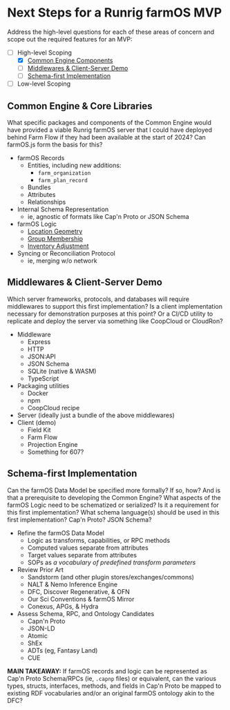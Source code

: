 # Next Steps for a Runrig farmOS MVP
Address the high-level questions for each of these areas of concern and scope out the required features for an MVP:

- [ ] High-level Scoping
  - [x] [Common Engine Components](#common-engine--core-libraries)
  - [ ] [Middlewares & Client-Server Demo](#middlewares--client-server-demo)
  - [ ] [Schema-first Implementation](#schema-first-implementation)
- [ ] Low-level Scoping

## Common Engine & Core Libraries
What specific packages and components of the Common Engine would have provided a
viable Runrig farmOS server that I could have deployed behind Farm Flow if they
had been available at the start of 2024? Can farmOS.js form the basis for this?

- farmOS Records
  - Entities, including new additions:
    - `farm_organization`
    - `farm_plan_record`
  - Bundles
  - Attributes
  - Relationships
- Internal Schema Representation
  - ie, agnostic of formats like Cap'n Proto or JSON Schema
- farmOS Logic
  - [Location Geometry]
  - [Group Membership]
  - [Inventory Adjustment]
- Syncing or Reconciliation Protocol
  - ie, merging w/o network

## Middlewares & Client-Server Demo
Which server frameworks, protocols, and databases will require middlewares to
support this first implementation? Is a client implementation necessary for
demonstration purposes at this point? Or a CI/CD utility to replicate and deploy
the server via something like CoopCloud or CloudRon?

- Middleware
  - Express
  - HTTP
  - JSON:API
  - JSON Schema
  - SQLite (native & WASM)
  - TypeScript
- Packaging utilities
  - Docker
  - npm
  - CoopCloud recipe
- Server (ideally just a bundle of the above middlewares)
- Client (demo)
  - Field Kit
  - Farm Flow
  - Projection Engine
  - Something for 607?

## Schema-first Implementation
Can the farmOS Data Model be specified more formally? If so, how? And is that a
prerequisite to developing the Common Engine? What aspects of the farmOS Logic
need to be schematized or serialized? Is it a requirement for this first
implementation? What schema language(s) should be used in this first
implementation? Cap'n Proto? JSON Schema?

- Refine the farmOS Data Model
  - Logic as transforms, capabilities, or RPC methods
  - Computed values separate from attributes
  - Target values separate from attributes
  - SOPs as _a vocabulary of predefined transform parameters_
- Review Prior Art
  - Sandstorm (and other plugin stores/exchanges/commons)
  - NALT & Nemo Inference Engine
  - DFC, Discover Regenerative, & OFN
  - Our Sci Conventions & farmOS Mirror
  - Conexus, APGs, & Hydra
- Assess Schema, RPC, and Ontology Candidates
  - Capn'n Proto
  - JSON-LD
  - Atomic
  - ShEx
  - ADTs (eg, Fantasy Land)
  - CUE

__MAIN TAKEAWAY:__ If farmOS records and logic can be represented as Cap'n Proto
Schema/RPCs (ie, `.capnp` files) or equivalent, can the various types, structs,
interfaces, methods, and fields in Cap'n Proto be mapped to existing RDF
vocabularies and/or an original farmOS ontology akin to the DFC?

[Location Geometry]: https://farmos.org/model/logic/location
[Group Membership]: https://farmos.org/model/logic/group
[Inventory Adjustment]: https://farmos.org/model/logic/inventory
